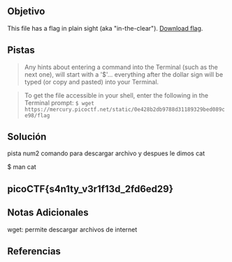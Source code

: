 
## Objetivo
This file has a flag in plain sight (aka "in-the-clear"). [Download flag](https://mercury.picoctf.net/static/0e428b2db9788d31189329bed089ce98/flag).
## Pistas

>Any hints about entering a command into the Terminal (such as the next one), will start with a '$'... everything after the dollar sign will be typed (or copy and pasted) into your Terminal.

>To get the file accessible in your shell, enter the following in the Terminal prompt: `$ wget https://mercury.picoctf.net/static/0e428b2db9788d31189329bed089ce98/flag`


## Solución
pista num2 comando para descargar archivo y despues le dimos cat 

$ man cat

## picoCTF{s4n1ty_v3r1f13d_2fd6ed29}
## Notas Adicionales

wget: permite descargar archivos de internet
## Referencias
